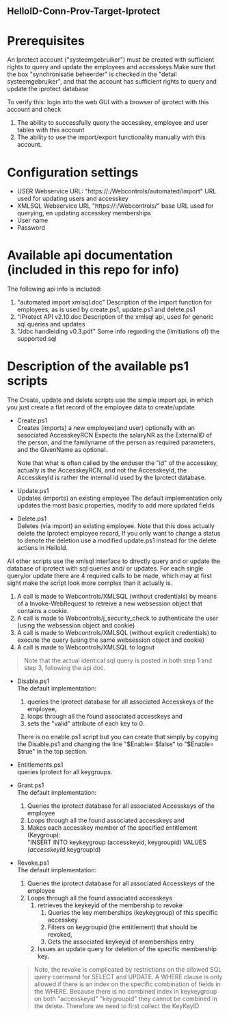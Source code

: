 ## HelloID-Conn-Prov-Target-Iprotect



# Prerequisites

An Iprotect account ("systeemgebruiker") must be created with sufficient rights to query and update the employees and accesskeys
Make sure that the box "synchronisatie beheerder" is checked in the "detail systeemgebruiker", and that the account has sufficient rights to query and update the iprotect database

To verify this: login into the web GUI  with a browser of iprotect with this account and check 
1.  The ability to successfully query the accesskey, employee and user tables with this account
2.  The ability to use the import/export functionality manually with this account. 


# Configuration settings

- USER Webservice URL:	"https://<ip>:<port>/Webcontrols/automated/import"  URL used for updating users and accesskey
- XMLSQL Webservice URL	"https://<ip>:<port>/Webcontrols/"  base URL used for querying, en updating accesskey memberships  
- User name	
- Password	


# Available api documentation (included in this repo for info)

The following api info is included:
1. "automated import xmlsql.doc" Description of the import function for employees, as is used by create.ps1, update.ps1 and delete.ps1
2. "iProtect API v2.10.doc   Description of the xmlsql api, used for generic sql queries and updates
3. "Jdbc handleiding v0.3.pdf"   Some info regarding the (limitiations of) the supported sql


# Description of the available ps1 scripts

The Create, update and delete scripts use the simple import api, in which you just create a flat record of the employee data to create/update

- Create.ps1  
  Creates (imports) a new employee(and user)  optionally with an associated AccesskeyRCN 
  Expects the salaryNR as the ExternalID of the person, and the familyname of the person as required parameters, and the GivenName as optional.

  Note that what is often called by the enduser the "id" of the accesskey, actually is the AccesskeyRCN, and not the AccesskeyId, the AccesskeyId is rather the internal id used by the Iprotect database. 


- Update.ps1  
  Updates (imports) an existing employee 
  The default implementation only updates the most basic properties, modify to add more updated fields 

- Delete.ps1  
  Deletes (via import) an existing employee. Note that this does actually delete the Iprotect employee record, If you only want to change a status to denote the deletion use a modified update.ps1 instead for the delete actions in HelloId.

 All other scripts use the xmlsql interface to directly query and or update the database of iprotect with sql queries and/ or updates.
 For each single query/or update there are 4 required calls to be made, which may at first sight make the script look more complex than it actually is.

 1. A call is made to Webcontrols/XMLSQL (without credentials) by means of a Invoke-WebRequest to retreive a new websession object that contains a cookie.      
 2. A call is made to Webcontrols/j_security_check  to authenticate the user (using the websession object and cookie)
 3. A call is made to Webcontrols/XMLSQL (without explicit credentials) to execute the query (using the same websession object and cookie)
 4. A call is made to Webcontrols/XMLSQL to logout
 
   >Note that the actual identical sql query is posted in both step 1 and step 3, following the api doc.

- Disable.ps1  
  The default implementation:
  1. queries the iprotect database for all associated Accesskeys of the employee,
  2. loops through all the found associated accesskeys and
    1. sets the "valid" attribute of each key to 0.

  There is no enable.ps1 script but you can create that simply by copying the Disable.ps1 and changing the line  "$Enable= $false" to "$Enable= $true" in the top section.

- Entitlements.ps1  
  queries Iprotect for all keygroups.

- Grant.ps1  
  The default implementation:
  1. Queries the iprotect database for all associated Accesskeys of the employee
  2. Loops through all the found associated accesskeys and
    1. Makes each accesskey member of the specified entitlement (Keygroup):  
      "INSERT INTO keykeygroup (accesskeyid, keygroupid) VALUES ($accesskeyId,$keygroupId)

- Revoke.ps1  
  The default implementation:  
  1. Queries the iprotect database for all associated Accesskeys of the employee
  2. Loops through all the found associated accesskeys
      1. retrieves the keykeyid of the membership to revoke
          1. Queries the key memberships (keykeygroup) of this specific accesskey
          2. Filters on keygroupid (the entitlement) that should be revoked,
          3. Gets the associated keykeyid of memberships entry
      2. Issues an update query for deletion of the specific membership key.

  
  >Note, the revoke is complicated by restrictions on the allowed SQL query command for SELECT and UPDATE. 
  A WHERE clause is only allowed if there is an index on the specific combination of fields in the WHERE. 
  Because there is no combined index in keykeygroup on both  "accesskeyid" "keygroupid" they cannot be combined in the delete.
  Therefore we need to first collect the KeyKeyID


       

    

                              
